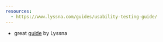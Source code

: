 ```yaml
---
resources:
  - https://www.lyssna.com/guides/usability-testing-guide/
---
```

- great [guide](https://www.lyssna.com/guides/usability-testing-guide/) by Lyssna
